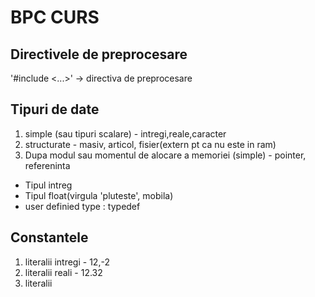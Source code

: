 # BPC CURS

## Directivele de preprocesare

'#include <...>' -> directiva de preprocesare

## Tipuri de date

1. simple (sau tipuri scalare) - intregi,reale,caracter
2. structurate - masiv, articol, fisier(extern pt ca nu este in ram)
3. Dupa modul sau momentul de alocare a memoriei (simple) - pointer, refereninta

- Tipul intreg
- Tipul float(virgula 'pluteste', mobila)
- user definied type : typedef

## Constantele

1. literalii intregi - 12,-2
2. literalii reali - 12.32
3. literalii
